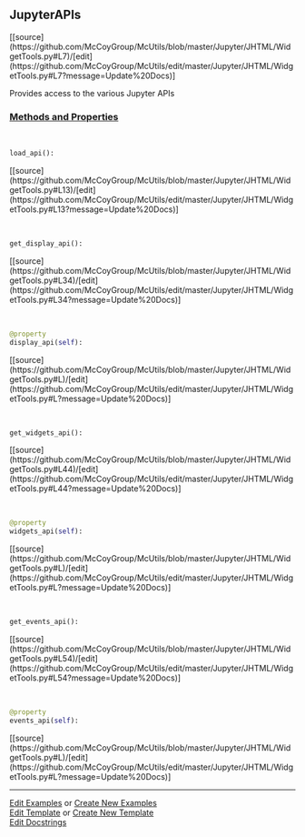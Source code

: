 ## <a id="McUtils.Jupyter.JHTML.WidgetTools.JupyterAPIs">JupyterAPIs</a> 
<div class="docs-source-link" markdown="1">
[[source](https://github.com/McCoyGroup/McUtils/blob/master/Jupyter/JHTML/WidgetTools.py#L7)/[edit](https://github.com/McCoyGroup/McUtils/edit/master/Jupyter/JHTML/WidgetTools.py#L7?message=Update%20Docs)]
</div>

Provides access to the various Jupyter APIs

<div class="collapsible-section">
 <div class="collapsible-section collapsible-section-header" markdown="1">
 
### <a class="collapse-link" data-toggle="collapse" href="#methods">Methods and Properties</a> <a class="float-right" data-toggle="collapse" href="#methods"><i class="fa fa-chevron-down"></i></a>

 </div>
 <div class="collapsible-section collapsible-section-body collapse" id="methods" markdown="1">

<a id="McUtils.Jupyter.JHTML.WidgetTools.JupyterAPIs.load_api" class="docs-object-method">&nbsp;</a> 
```python
load_api(): 
```
<div class="docs-source-link" markdown="1">
[[source](https://github.com/McCoyGroup/McUtils/blob/master/Jupyter/JHTML/WidgetTools.py#L13)/[edit](https://github.com/McCoyGroup/McUtils/edit/master/Jupyter/JHTML/WidgetTools.py#L13?message=Update%20Docs)]
</div>

<a id="McUtils.Jupyter.JHTML.WidgetTools.JupyterAPIs.get_display_api" class="docs-object-method">&nbsp;</a> 
```python
get_display_api(): 
```
<div class="docs-source-link" markdown="1">
[[source](https://github.com/McCoyGroup/McUtils/blob/master/Jupyter/JHTML/WidgetTools.py#L34)/[edit](https://github.com/McCoyGroup/McUtils/edit/master/Jupyter/JHTML/WidgetTools.py#L34?message=Update%20Docs)]
</div>

<a id="McUtils.Jupyter.JHTML.WidgetTools.JupyterAPIs.display_api" class="docs-object-method">&nbsp;</a> 
```python
@property
display_api(self): 
```
<div class="docs-source-link" markdown="1">
[[source](https://github.com/McCoyGroup/McUtils/blob/master/Jupyter/JHTML/WidgetTools.py#L)/[edit](https://github.com/McCoyGroup/McUtils/edit/master/Jupyter/JHTML/WidgetTools.py#L?message=Update%20Docs)]
</div>

<a id="McUtils.Jupyter.JHTML.WidgetTools.JupyterAPIs.get_widgets_api" class="docs-object-method">&nbsp;</a> 
```python
get_widgets_api(): 
```
<div class="docs-source-link" markdown="1">
[[source](https://github.com/McCoyGroup/McUtils/blob/master/Jupyter/JHTML/WidgetTools.py#L44)/[edit](https://github.com/McCoyGroup/McUtils/edit/master/Jupyter/JHTML/WidgetTools.py#L44?message=Update%20Docs)]
</div>

<a id="McUtils.Jupyter.JHTML.WidgetTools.JupyterAPIs.widgets_api" class="docs-object-method">&nbsp;</a> 
```python
@property
widgets_api(self): 
```
<div class="docs-source-link" markdown="1">
[[source](https://github.com/McCoyGroup/McUtils/blob/master/Jupyter/JHTML/WidgetTools.py#L)/[edit](https://github.com/McCoyGroup/McUtils/edit/master/Jupyter/JHTML/WidgetTools.py#L?message=Update%20Docs)]
</div>

<a id="McUtils.Jupyter.JHTML.WidgetTools.JupyterAPIs.get_events_api" class="docs-object-method">&nbsp;</a> 
```python
get_events_api(): 
```
<div class="docs-source-link" markdown="1">
[[source](https://github.com/McCoyGroup/McUtils/blob/master/Jupyter/JHTML/WidgetTools.py#L54)/[edit](https://github.com/McCoyGroup/McUtils/edit/master/Jupyter/JHTML/WidgetTools.py#L54?message=Update%20Docs)]
</div>

<a id="McUtils.Jupyter.JHTML.WidgetTools.JupyterAPIs.events_api" class="docs-object-method">&nbsp;</a> 
```python
@property
events_api(self): 
```
<div class="docs-source-link" markdown="1">
[[source](https://github.com/McCoyGroup/McUtils/blob/master/Jupyter/JHTML/WidgetTools.py#L)/[edit](https://github.com/McCoyGroup/McUtils/edit/master/Jupyter/JHTML/WidgetTools.py#L?message=Update%20Docs)]
</div>

 </div>
</div>




___

[Edit Examples](https://github.com/McCoyGroup/McUtils/edit/gh-pages/ci/examples/McUtils/Jupyter/JHTML/WidgetTools/JupyterAPIs.md) or 
[Create New Examples](https://github.com/McCoyGroup/McUtils/new/gh-pages/?filename=ci/examples/McUtils/Jupyter/JHTML/WidgetTools/JupyterAPIs.md) <br/>
[Edit Template](https://github.com/McCoyGroup/McUtils/edit/gh-pages/ci/docs/McUtils/Jupyter/JHTML/WidgetTools/JupyterAPIs.md) or 
[Create New Template](https://github.com/McCoyGroup/McUtils/new/gh-pages/?filename=ci/docs/templates/McUtils/Jupyter/JHTML/WidgetTools/JupyterAPIs.md) <br/>
[Edit Docstrings](https://github.com/McCoyGroup/McUtils/edit/master/Jupyter/JHTML/WidgetTools.py#L7?message=Update%20Docs)